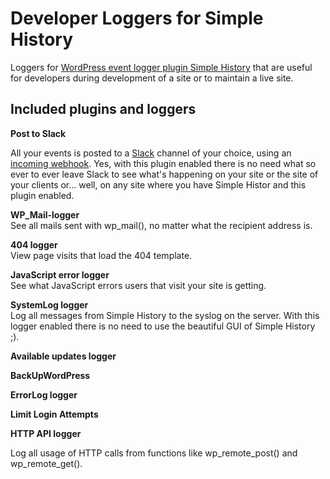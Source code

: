 # Developer Loggers for Simple History

Loggers for [WordPress event logger plugin Simple History](http://simple-history.com)
that are useful for developers during development of a site or to maintain a live site.

## Included plugins and loggers

**Post to Slack**

All your events is posted to a [Slack](https://slack.com/) channel of your choice, using an [incoming webhook](https://api.slack.com/incoming-webhooks). Yes, with this plugin enabled
there is no need what so ever to ever leave Slack to see what's happening on your site or the site of your
clients or... well, on any site where you have Simple Histor and this plugin enabled.

**WP_Mail-logger**  
See all mails sent with wp_mail(), no matter what the recipient address is.

**404 logger**  
View page visits that load the 404 template.

**JavaScript error logger**  
See what JavaScript errors users that visit your site is getting.

**SystemLog logger**  
Log all messages from Simple History to the syslog on the server.
With this logger enabled there is no need to use the beautiful GUI of Simple History ;).

**Available updates logger**

**BackUpWordPress**

**ErrorLog logger**

**Limit Login Attempts**

**HTTP API logger**

Log all usage of HTTP calls from functions like wp_remote_post() and wp_remote_get().
